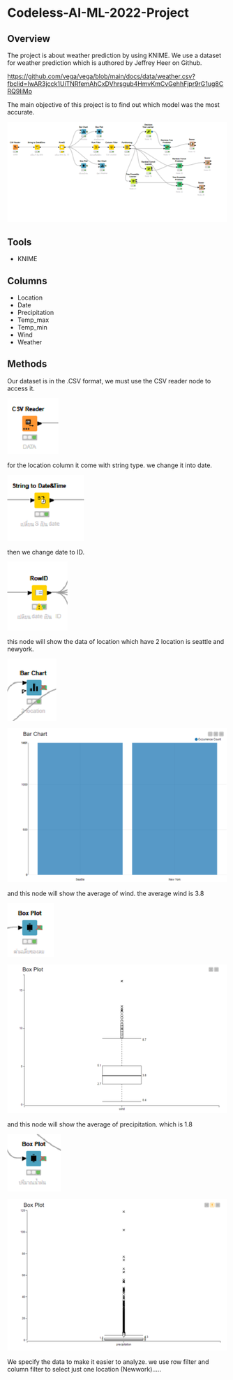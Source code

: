 # Codeless-AI-ML-2022-Project

## Overview
The project is about weather prediction by using KNIME. We use a dataset for weather prediction which is authored by Jeffrey Heer on Github.

https://github.com/vega/vega/blob/main/docs/data/weather.csv?fbclid=IwAR3jcck1UiTNRfemAhCxDVhrsgub4HmvKmCvGehhFjpr9rG1ug8CRQ9IiMo

The main objective of this project is to find out which model was the most accurate. 

![overall one](img/overall.png)


## Tools
- KNIME

## Columns
- Location
- Date
- Precipitation
- Temp_max
- Temp_min
- Wind
- Weather

## Methods
Our dataset is in the .CSV format, we must use the CSV reader node to access it.

![csv reader](img/csv.png)

for the location column it come with string type. we change it into date.

![string date](img/stringtodate.png)

then we change date to ID.

![date id](img/rowid.png)

this node will show the data of location which have 2 location is seattle and newyork.

![location two](img/location.png)

![location barchart](img/barchartlocation.png)

and this node will show the average of wind. the average wind is 3.8

![wind average node](img/wind.png)

![wind box plot](img/boxplotwind.png)

and this node will show the average of precipitation. which is 1.8

![precipitation node](img/precipitation.png)

![precipitation box plot](img/boxplotprecipitation.png)


We specify the data to make it easier to analyze. we use row filter and column filter to select just one location (Newwork).....



